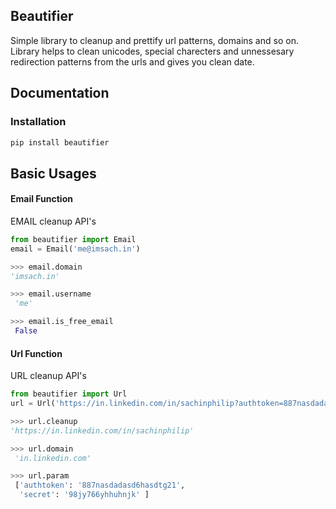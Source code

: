 [logo]: https://github.com/adam-p/markdown-here/raw/master/src/common/images/icon48.png "Beautifier"

Beautifier
------

Simple library to cleanup and prettify url patterns, domains and so on.
Library helps to clean unicodes, special charecters and unnessesary 
redirection patterns from the urls and gives you clean date.
 
 
## Documentation

### Installation

```bash
pip install beautifier
```

## Basic Usages

#### Email Function

EMAIL cleanup API's

```python
from beautifier import Email
email = Email('me@imsach.in')

>>> email.domain
'imsach.in'

>>> email.username
 'me'

>>> email.is_free_email
 False
``` 

#### Url Function

URL cleanup API's


```python
from beautifier import Url
url = Url('https://in.linkedin.com/in/sachinphilip?authtoken=887nasdadasd6hasdtg21&secret=98jy766yhhuhnjk')

>>> url.cleanup
'https://in.linkedin.com/in/sachinphilip'

>>> url.domain
 'in.linkedin.com'

>>> url.param
 ['authtoken': '887nasdadasd6hasdtg21',
  'secret': '98jy766yhhuhnjk' ]
``` 


